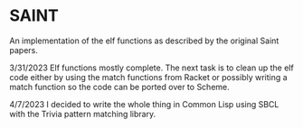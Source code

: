 # SAINT
An implementation of the elf functions as described by the original Saint papers.

3/31/2023
Elf functions mostly complete.  The next task is to clean up the elf code either by using the match functions from Racket or
possibly writing a match function so the code can be ported over to Scheme.

4/7/2023
I decided to write the whole thing in Common Lisp using SBCL with the Trivia pattern matching library.
